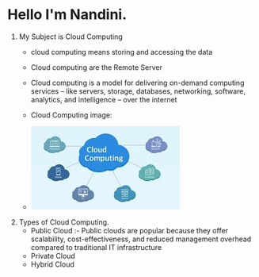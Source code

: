 # Hello I'm Nandini.
1. My Subject is Cloud Computing
   - cloud computing means storing and accessing the data
   - Cloud computing are the Remote Server
   - Cloud computing is a model for delivering on-demand computing services – like servers,
      storage, databases, networking, software, analytics, and intelligence – over the internet
   -  Cloud Computing image:
   
   -    ![Fix it quick!Tulorials(1)](https://github.com/atltanmay/my-website/blob/main/Cloud.jpg)
2. Types of Cloud Computing.
   - Public Cloud :- Public clouds are popular because they offer scalability, cost-effectiveness,
     and reduced management overhead compared to traditional IT infrastructure
   - Private Cloud 
   - Hybrid Cloud
